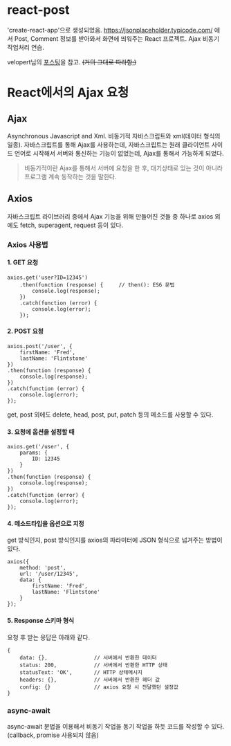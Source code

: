 
# react-post
'create-react-app'으로 생성되었음.
https://jsonplaceholder.typicode.com/ 에서 Post, Comment 정보를 받아와서 화면에 띄워주는 React 프로젝트.
Ajax 비동기 작업처리 연습.

velopert님의 [포스팅](https://velopert.com/2597)을 참고. ~~(거의 그대로 따라함;)~~

# React에서의 Ajax 요청
## Ajax

Asynchronous Javascript and Xml. 비동기적 자바스크립트와 xml(데이터 형식의 일종). 자바스크립트를 통해 Ajax를 사용하는데, 자바스크립트는 원래 클라이언트 사이드 언어로 시작해서 서버와 통신하는 기능이 없었는데, Ajax를 통해서 가능하게 되었다.

> 비동기적이란 Ajax를 통해서 서버에 요청을 한 후, 대기상태로 있는 것이 아니라 프로그램 계속 동작하는 것을 말한다.

## Axios
자바스크립트 라이브러리 중에서 Ajax 기능을 위해 만들어진 것들 중 하나로 axios 외에도 fetch, superagent, request 등이 있다.
### Axios 사용법
#### 1. GET 요청
	axios.get('user?ID=12345')
		.then(function (response) {		// then(): ES6 문법
			console.log(response);
		})
		.catch(function (error) {
			console.log(error);
		});

#### 2. POST 요청
	axios.post('/user', {
	    firstName: 'Fred',
	    lastName: 'Flintstone'
	})
	.then(function (response) {
		console.log(response);
	})
	.catch(function (error) {
		console.log(error);
	});

get, post 외에도 delete, head, post, put, patch 등의 메소드를 사용할 수 있다.

#### 3. 요청에 옵션을 설정할 때
	axios.get('/user', {
		params: {
			ID: 12345
		}
	})
	.then(function (response) {
		console.log(response);
	})
	.catch(function (error) {
		console.log(error);
	});

#### 4. 메소드타입을 옵션으로 지정
get 방식인지, post 방식인지를 axios의 파라미터에 JSON 형식으로 넘겨주는 방법이 있다.

	axios({
		method: 'post',
		url: '/user/12345',
		data: {
			firstName: 'Fred',
			lastName: 'Flintstone'
		}
	});

#### 5. Response 스키마 형식
요청 후 받는 응답은 아래와 같다.

	{
		data: {},				// 서버에서 반환한 데이터
		status: 200,			// 서버에서 반환한 HTTP 상태
		statusText: 'OK',		// HTTP 상태메시지
		headers: {},			// 서버에서 반환한 헤더 값
		config: {}				// axios 요청 시 전달했던 설정값
	}

### async-await
async-await 문법을 이용해서 비동기 작업을 동기 작업을 하듯 코드를 작성할 수 있다. (callback, promise 사용되지 않음)
